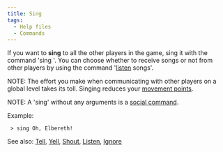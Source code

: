 ```yaml
---
title: Sing
tags:
  - Help files
  - Commands
---
```

If you want to **sing** to all the other players in the game, sing it
with the command 'sing <argument>'. You can choose whether to receive
songs or not from other players by using the command
'[listen](listen "wikilink") songs'.

NOTE: The effort you make when communicating with other players on a
global level takes its toll. Singing reduces your [movement
points](movement_points "wikilink").

NOTE: A 'sing' without any arguments is a [social
command](socials "wikilink").

Example:

` > sing Oh, Elbereth!`

See also: [Tell](Tell "wikilink"), [Yell](Yell "wikilink"),
[Shout](Shout "wikilink"), [Listen](Listen "wikilink"),
[Ignore](Ignore "wikilink")
